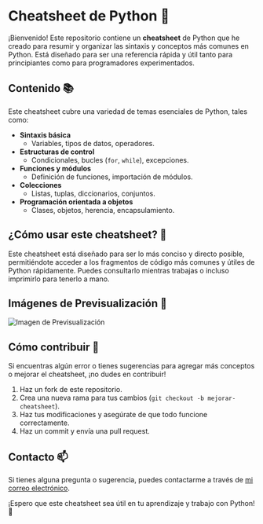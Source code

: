 # Cheatsheet de Python 🐍

¡Bienvenido! Este repositorio contiene un **cheatsheet** de Python que he creado para resumir y organizar las sintaxis y conceptos más comunes en Python. Está diseñado para ser una referencia rápida y útil tanto para principiantes como para programadores experimentados.

## Contenido 📚

Este cheatsheet cubre una variedad de temas esenciales de Python, tales como:

- **Sintaxis básica**
  - Variables, tipos de datos, operadores.
- **Estructuras de control**
  - Condicionales, bucles (`for`, `while`), excepciones.
- **Funciones y módulos**
  - Definición de funciones, importación de módulos.
- **Colecciones**
  - Listas, tuplas, diccionarios, conjuntos.
- **Programación orientada a objetos**
  - Clases, objetos, herencia, encapsulamiento.

## ¿Cómo usar este cheatsheet? 🤔

Este cheatsheet está diseñado para ser lo más conciso y directo posible, permitiéndote acceder a los fragmentos de código más comunes y útiles de Python rápidamente. Puedes consultarlo mientras trabajas o incluso imprimirlo para tenerlo a mano.

## Imágenes de Previsualización 📸

![Imagen de Previsualización](https://banner2.cleanpng.com/20180515/gbw/kisspng-python-programming-language-computer-programming-i-5afba340dc9162.2210518815264407689035.jpg)

## Cómo contribuir 🤝

Si encuentras algún error o tienes sugerencias para agregar más conceptos o mejorar el cheatsheet, ¡no dudes en contribuir!

1. Haz un fork de este repositorio.
2. Crea una nueva rama para tus cambios (`git checkout -b mejorar-cheatsheet`).
3. Haz tus modificaciones y asegúrate de que todo funcione correctamente.
4. Haz un commit y envía una pull request.

## Contacto 📫

Si tienes alguna pregunta o sugerencia, puedes contactarme a través de [mi correo electrónico](aag.devv@gmail.com).

¡Espero que este cheatsheet sea útil en tu aprendizaje y trabajo con Python! 🚀
